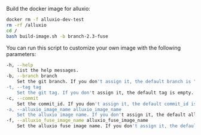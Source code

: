 
Build the docker image for alluxio:

```bash
docker rm -f alluxio-dev-test
rm -rf /alluxio
cd /
bash build-image.sh -b branch-2.3-fuse
```
You can run this script to customize your own image with the following parameters:
```bash
-h, --help
    list the help messages.
-b, --branch branch
    Set the git branch. If you don't assign it, the default branch is "branch-2.3-fuse".
-t, --tag tag
    Set the git tag. If you don't assign it, the default tag is empty.
-c, --commit
    Set the commit_id. If you don't assign it, the default commit_id is empty.
-a, --alluxio_image_name alluxio_image_name
    Set the alluxio image name. If you don't assign it, the default alluxio image name is "registry.aliyuncs.com/alluxio/alluxio".
-f, --alluxio_fuse_image_name alluxio_fuse_image_name
    Set the alluxio fuse image name. If you don't assign it, the default alluxio fuse image name is "registry.aliyuncs.com/alluxio/alluxio-fuse".
```